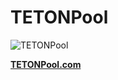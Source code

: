 # TETONPool

![TETONPool](https://ipfs.io/ipfs/QmPG1q8iP7tvSk7Gv6C8hoAjNNs96s9s9TzZM9vJY3mUWz?filename=TETONPool-Logo.svg)

__[TETONPool.com](https://tetonpool.com)__
